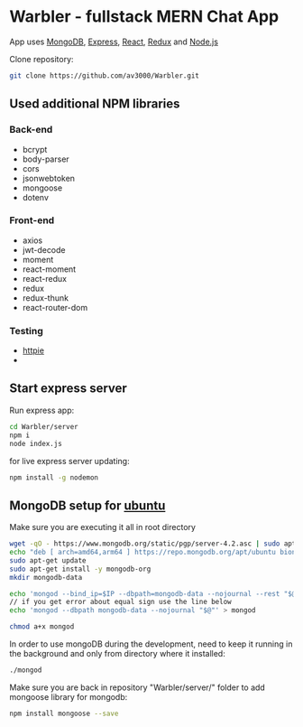 # Warbler - fullstack MERN Chat App

App uses [MongoDB](https://github.com/mongodb/mongo), [Express](https://github.com/expressjs/express), [React](https://github.com/facebook/react), [Redux](https://github.com/reduxjs/redux) and [Node.js](https://github.com/nodejs/node)

Clone repository:
```bash
git clone https://github.com/av3000/Warbler.git
```

## Used additional NPM libraries

### Back-end
- bcrypt
- body-parser
- cors
- jsonwebtoken
- mongoose
- dotenv

### Front-end
- axios
- jwt-decode
- moment
- react-moment
- react-redux
- redux
- redux-thunk
- react-router-dom

### Testing
- [httpie](https://github.com/jakubroztocil/httpie)
- 

## Start express server

Run express app:
```bash
cd Warbler/server
npm i
node index.js
```

for live express server updating:
```bash
npm install -g nodemon
```

## MongoDB setup for [ubuntu](https://docs.mongodb.com/manual/tutorial/install-mongodb-on-ubuntu/)

Make sure you are executing it all in root directory
```bash
wget -qO - https://www.mongodb.org/static/pgp/server-4.2.asc | sudo apt-key add -
echo "deb [ arch=amd64,arm64 ] https://repo.mongodb.org/apt/ubuntu bionic/mongodb-org/4.2 multiverse" | sudo tee /etc/apt/sources.list.d/mongodb-org-4.2.list
sudo apt-get update
sudo apt-get install -y mongodb-org
mkdir mongodb-data

echo 'mongod --bind_ip=$IP --dbpath=mongodb-data --nojournal --rest "$@"' > mongod
// if you get error about equal sign use the line below
echo 'mongod --dbpath mongodb-data --nojournal "$@"' > mongod

chmod a+x mongod
```
In order to use mongoDB during the development, need to keep it running in the background and only from directory where it installed:
```bash
./mongod
```

Make sure you are back in repository "Warbler/server/" folder to add mongoose library for mongodb:
```bash
npm install mongoose --save